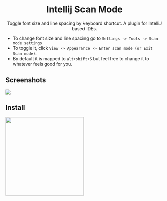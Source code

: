 <h1 align="center">Intellij Scan Mode</h1>
<p align="center">Toggle font size and line spacing by keyboard shortcut. A plugin for IntelliJ based IDEs.</p>

- To change font size and line spacing go to `Settings -> Tools -> Scan mode settings`
- To toggle it, click `View -> Appearance -> Enter scan mode (or Exit Scan mode)`.
- By default it is mapped to `alt+shift+S` but feel free to change it to whatever feels good for you.

## Screenshots
![](screenshots/usage.gif)

## Install

<a href="https://plugins.jetbrains.com/plugin/15191-scan-mode">
    <img src="https://user-images.githubusercontent.com/56412414/96349009-b1498b00-10a4-11eb-969f-8ee35f8c009e.png" width="250"/>
</a>
